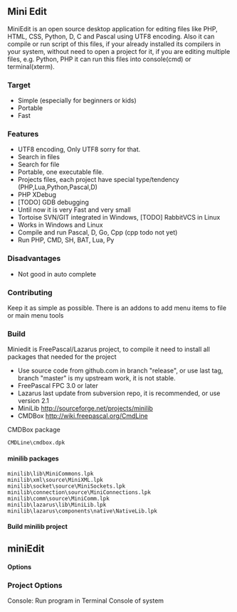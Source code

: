 ## Mini Edit 

MiniEdit is an open source desktop application for editing files like PHP, HTML, CSS, Python, D, C and Pascal using UTF8 encoding.
Also it can compile or run script of this files, if your already installed its compilers in your system, without need to open a project for it, 
if you are editing multiple files, e.g. Python, PHP it can run this files into console(cmd) or terminal(xterm).

### Target

 * Simple (especially for beginners or kids)
 * Portable
 * Fast   

### Features

 * UTF8 encoding, Only UTF8 sorry for that.
 * Search in files
 * Search for file
 * Portable, one executable file.
 * Projects files, each project have special type/tendency (PHP,Lua,Python,Pascal,D)
 * PHP XDebug
 * [TODO] GDB debugging 
 * Until now it is very Fast and very small
 * Tortoise SVN/GIT integrated in Windows, [TODO] RabbitVCS in Linux
 * Works in Windows and Linux
 * Compile and run Pascal, D, Go, Cpp (cpp todo not yet)
 * Run PHP, CMD, SH, BAT, Lua, Py
 
### Disadvantages
  
 * Not good in auto complete

### Contributing

Keep it as simple as possible.
There is an addons to add menu items to file or main menu tools

### Build

Miniedit is FreePascal/Lazarus project, to compile it need to install all packages that needed for the project

 * Use source code from github.com in branch "release", or use last tag,  branch "master" is my upstream work, it is not stable.
 * FreePascal FPC 3.0 or later
 * Lazarus last update from subversion repo, it is recommended, or use version 2.1
 * MiniLib http://sourceforge.net/projects/minilib
 * CMDBox http://wiki.freepascal.org/CmdLine

CMDBox package

    CMDLine\cmdbox.dpk

#### minilib packages

    minilib\lib\MiniCommons.lpk
    minilib\xml\source\MiniXML.lpk
    minilib\socket\source\MiniSockets.lpk
    minilib\connection\source\MiniConnections.lpk
    minilib\comm\source\MiniComm.lpk    
    minilib\lazarus\lib\MiniLib.lpk
    minilib\lazarus\components\native\NativeLib.lpk

#### Build minilib project


## miniEdit

#### Options

### Project Options

Console: Run program in Terminal Console of system
